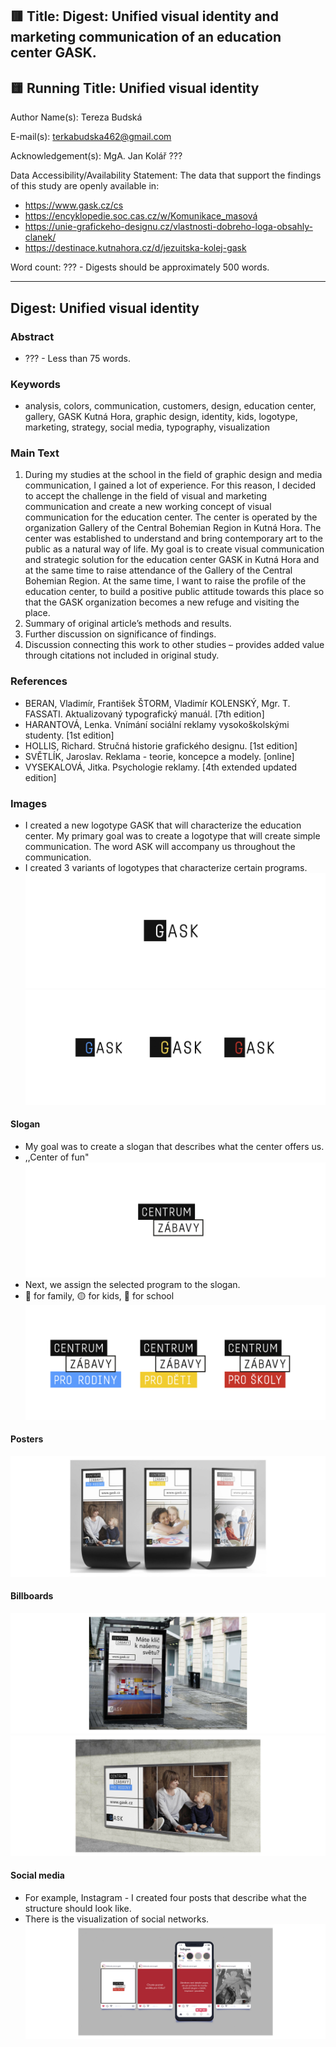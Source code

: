 ## 🟥 Title: Digest: Unified visual identity and marketing communication of an education center GASK.

## 🟨 Running Title: Unified visual identity 

Author Name(s): Tereza Budská

E-mail(s): terkabudska462@gmail.com

Acknowledgement(s): MgA. Jan Kolář ???

Data Accessibility/Availability Statement:
The data that support the findings of this study are openly available in:
- https://www.gask.cz/cs
- https://encyklopedie.soc.cas.cz/w/Komunikace_masová
- https://unie-grafickeho-designu.cz/vlastnosti-dobreho-loga-obsahly-clanek/
- https://destinace.kutnahora.cz/d/jezuitska-kolej-gask

Word count: ??? - Digests should be approximately 500 words.

- - -

## Digest: Unified visual identity 

### Abstract
- ??? - Less than 75 words.

### Keywords
- analysis, colors, communication, customers, design, education center, gallery, GASK Kutná Hora, graphic design, identity, kids, logotype, marketing, strategy, social media, typography, visualization

### Main Text
1. During my studies at the school in the field of graphic design and media communication, I gained a lot of experience. For this reason, I decided to accept the challenge in the field of visual and marketing communication and create a new working concept of visual communication for the education center. The center is operated by the organization Gallery of the Central Bohemian Region in Kutná Hora. The center was established to understand and bring contemporary art to the public as a natural way of life. My goal is to create visual communication and strategic solution for the education center GASK in Kutná Hora and at the same time to raise attendance of the Gallery of the Central Bohemian Region. At the same time, I want to raise the profile of the education center, to build a positive public attitude towards this place so that the GASK organization becomes a new refuge and visiting the place.
2. Summary of original article’s methods and results.
3. Further discussion on significance of findings.
4. Discussion connecting this work to other studies – provides added value through citations not included in original study.


### References
- BERAN, Vladimír, František ŠTORM, Vladimír KOLENSKÝ, Mgr. T. FASSATI. Aktualizovaný typografický manuál. [7th edition]
- HARANTOVÁ, Lenka. Vnímání sociální reklamy vysokoškolskými studenty. [1st edition]
- HOLLIS, Richard. Stručná historie grafického designu. [1st edition] 
- SVĚTLÍK, Jaroslav. Reklama - teorie, koncepce a modely. [online]
- VYSEKALOVÁ, Jitka. Psychologie reklamy. [4th extended updated edition] 

### Images
- I created a new logotype GASK that will characterize the education center. My primary goal was to create a logotype that will create simple communication. The word ASK will accompany us throughout the communication. 
- I created 3 variants of logotypes that characterize certain programs.
![image](9.jpg)
![image](5.jpg)

#### Slogan
- My goal was to create a slogan that describes what the center offers us. 
- ,,Center of fun"
![image](slogan1.jpg)
- Next, we assign the selected program to the slogan.
- 🔵 for family, 🟡 for kids, 🔴 for school
![image](slogan.jpg)

#### Posters
![image](mockup.jpg)

#### Billboards
![image](ooh1.jpg)
![image](ooh3.jpg)

#### Social media
- For example, Instagram - I created four posts that describe what the structure should look like.
- There is the visualization of social networks.
![image](ig.jpg)

